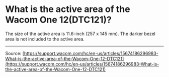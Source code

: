 # What is the active area of the Wacom One 12(DTC121)?

The size of the active area is 11.6-inch (257 x 145 mm). The darker bezel area is not included to the active area.

---
Source: [https://support.wacom.com/hc/en-us/articles/15674186296983-What-is-the-active-area-of-the-Wacom-One-12-DTC121](https://support.wacom.com/hc/en-us/articles/15674186296983-What-is-the-active-area-of-the-Wacom-One-12-DTC121)
